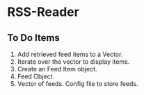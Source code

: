 # RSS-Reader

## To Do Items

1) Add retrieved feed items to a Vector.
2) Iterate over the vector to display items.
3) Create an Feed Item object.
4) Feed Object.
5) Vector of feeds. Config file to store feeds.
